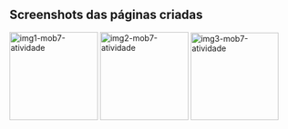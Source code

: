 ## Screenshots das páginas criadas

<img width="155" alt="img1-mob7-atividade" src="https://github.com/user-attachments/assets/95a72958-01b7-41f7-bcf6-f0b93977c4f1" />

<img width="155" alt="img2-mob7-atividade" src="https://github.com/user-attachments/assets/f4b0dc07-a2ae-4b27-9cfc-07a64fe4b97a" />

<img width="154" alt="img3-mob7-atividade" src="https://github.com/user-attachments/assets/bf3932a7-9070-4d21-a949-6105ab47f58b" />
